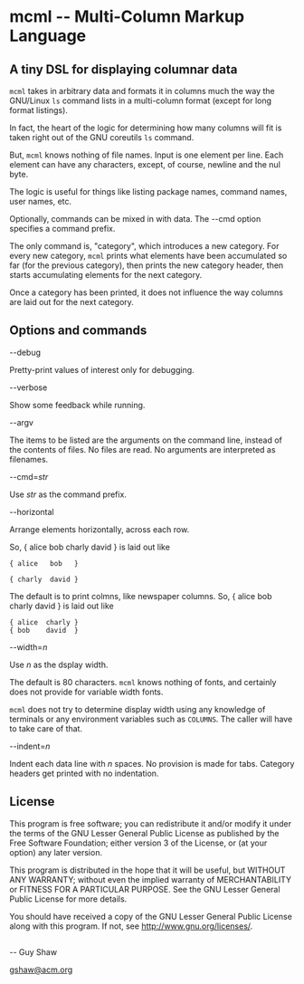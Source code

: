 # mcml -- Multi-Column Markup Language

## A tiny DSL for displaying columnar data

`mcml` takes in arbitrary data and formats it in columns
much the way the GNU/Linux `ls` command lists in a multi-column
format (except for long format listings).

In fact, the heart of the logic for determining how many columns
will fit is taken right out of the GNU coreutils `ls` command.

But, `mcml` knows nothing of file names.
Input is one element per line.
Each element can have any characters, except, of course,
newline and the nul byte.

The logic is useful for things like listing package names,
command names, user names, etc.

Optionally, commands can be mixed in with data.
The --cmd option specifies a command prefix.

The only command is, "category",
which introduces a new category.
For every new category, `mcml` prints what elements
have been accumulated so far (for the previous category),
then prints the new category header,
then starts accumulating elements for the next category.

Once a category has been printed,
it does not influence the way columns are laid out
for the next category.

## Options and commands

--debug

Pretty-print values of interest only for debugging.

--verbose

Show some feedback while running.

--argv

The items to be listed are the arguments on the command line,
instead of the contents of files.
No files are read.
No arguments are interpreted as filenames.

--cmd=_str_

Use _str_ as the command prefix.


--horizontal

Arrange elements horizontally, across each row.

So, { alice bob charly david } is laid out like

```
{ alice   bob   }

{ charly  david }
```

The default is to print colmns,
like newspaper columns.
So, { alice bob charly david } is laid out like

```
{ alice  charly }
{ bob    david  }
```


--width=_n_

Use _n_ as the dsplay width.

The default is 80 characters.
`mcml` knows nothing of fonts,
and certainly does not provide for variable width fonts.

`mcml` does not try to determine display width
using any knowledge of terminals or any environment variables
such as `COLUMNS`.  The caller will have to take care of that.


--indent=_n_

Indent each data line with _n_ spaces.
No provision is made for tabs.
Category headers get printed with no indentation.


## License

This program is free software; you can redistribute it and/or modify
it under the terms of the GNU Lesser General Public License as
published by the Free Software Foundation; either version 3 of the
License, or (at your option) any later version.

This program is distributed in the hope that it will be useful,
but WITHOUT ANY WARRANTY; without even the implied warranty of
MERCHANTABILITY or FITNESS FOR A PARTICULAR PURPOSE.  See the GNU
Lesser General Public License for more details.

You should have received a copy of the GNU Lesser General Public License
along with this program.  If not, see <http://www.gnu.org/licenses/>.

##

-- Guy Shaw

   gshaw@acm.org


